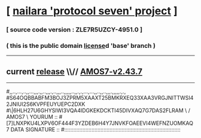 
# [ [nailara 'protocol seven' project](http://nailara.network/) ]

### [ source code version : ZLE7R5UZCY-4951.0 ]

### ( this is the public domain [license](../license)d 'base' branch )
---
## current [release](https://github.com/nailara-technologies/protocol-7/releases) \\\\// [AMOS7-v2.43.7](https://github.com/nailara-technologies/protocol-7/releases/tag/AMOS7-v2.43.7)
---

#,,..,...,..,,...,,,.,,..,,,.,..,,,..,,,,,..,,.,.,...,...,,..,,..,,,.,,,,,.,.,
#S64OQBBABFM3BOJ3ZPRM5XAAXT25BMKRXEQ33XAA3VRGJNITTWSI42JNIUI2S6KVPFEUYUEPC2DXK
#\\\|6HLH27U6GHYSIWI3VQA4IDGKEKDCKTI45DIVXAQ7G7DAS2FLRAM \ / AMOS7 \ YOURUM ::
#\[7]LNXPKU4LXPV6OF444F3YZDEB6H4Y7JNVKFOAEEVI4WEFNZUOMKAQ 7  DATA SIGNATURE ::
#:::::::::::::::::::::::::::::::::::::::::::::::::::::::::::::::::::::::::::::
